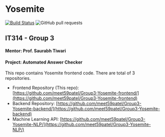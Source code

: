 # Yosemite

[![Build Status](https://img.shields.io/endpoint.svg?url=https%3A%2F%2Factions-badge.atrox.dev%2Fmeet59patel%2FGroup3-Yosemite-frontend%2Fbadge%3Fref%3Dmaster&style=popout)](https://actions-badge.atrox.dev/meet59patel/Group3-Yosemite-frontend/goto?ref=master)
![GitHub pull requests](https://img.shields.io/github/issues-pr/meet59patel/Group3-Yosemite-frontend?label=Pull%20Requests&logo=git)

## IT314 - Group 3

#### Mentor: Prof. Saurabh Tiwari

#### Project: Automated Answer Checker

This repo contains Yosemite frontend code. There are total of 3 repositories.

-   Frontend Repository (This repo): [https://github.com/meet59patel/Group3-Yosemite-frontend/](https://github.com/meet59patel/Group3-Yosemite-frontend)
-   Backend Repository: [https://github.com/meet59patel/Group3-Yosemite-backend/](https://github.com/meet59patel/Group3-Yosemite-backend)
-   Machine Learning API: [https://github.com/meet59patel/Group3-Yosemite-NLP/](https://github.com/meet59patel/Group3-Yosemite-NLP/)
